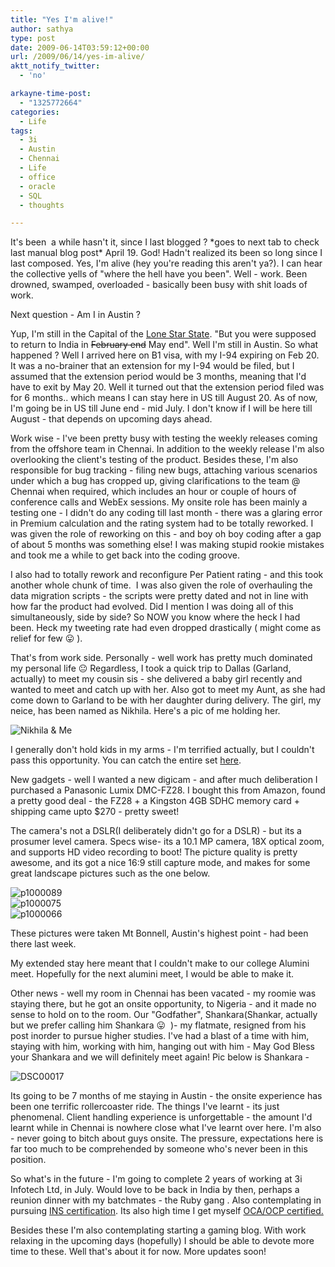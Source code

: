 ```yaml
---
title: "Yes I'm alive!"
author: sathya
type: post
date: 2009-06-14T03:59:12+00:00
url: /2009/06/14/yes-im-alive/
aktt_notify_twitter:
  - 'no'

arkayne-time-post:
  - "1325772664"
categories:
  - Life
tags:
  - 3i
  - Austin
  - Chennai
  - Life
  - office
  - oracle
  - SQL
  - thoughts

---
```

It's been  a while hasn't it, since I last blogged ? \*goes to next tab to check last manual blog post\* April 19. God! Hadn't realized its been so long since I last composed. Yes, I'm alive (hey you're reading this aren't ya?). I can hear the collective yells of "where the hell have you been". Well - work. Been drowned, swamped, overloaded - basically been busy with shit loads of work.

Next question - Am I in Austin ?

<!--more-->

Yup, I'm still in the Capital of the [Lone Star State][1]. "But you were supposed to return to India in <span style="text-decoration: line-through;">February end</span> May end". Well I'm still in Austin. So what happened ? Well I arrived here on B1 visa, with my I-94 expiring on Feb 20. It was a no-brainer that an extension for my I-94 would be filed, but I assumed that the extension period would be 3 months, meaning that I'd have to exit by May 20. Well it turned out that the extension period filed was for 6 months.. which means I can stay here in US till August 20. As of now, I'm going be in US till June end - mid July. I don't know if I will be here till August - that depends on upcoming days ahead.

Work wise - I've been pretty busy with testing the weekly releases coming from the offshore team in Chennai. In addition to the weekly release I'm also overlooking the client's testing of the product. Besides these, I'm also responsible for bug tracking - filing new bugs, attaching various scenarios under which a bug has cropped up, giving clarifications to the team @ Chennai when required, which includes an hour or couple of hours of conference calls and WebEx sessions. My onsite role has been mainly a testing one - I didn't do any coding till last month - there was a glaring error in Premium calculation and the rating system had to be totally reworked. I was given the role of reworking on this - and boy oh boy coding after a gap of about 5 months was something else! I was making stupid rookie mistakes and took me a while to get back into the coding groove.

I also had to totally rework and reconfigure Per Patient rating - and this took another whole chunk of time.  I was also given the role of overhauling the data migration scripts - the scripts were pretty dated and not in line with how far the product had evolved. Did I mention I was doing all of this simultaneously, side by side? So NOW you know where the heck I had been. Heck my tweeting rate had even dropped drastically ( might come as relief for few 😛 ).



That's from work side. Personally - well work has pretty much dominated my personal life 😐 Regardless, I took a quick trip to Dallas (Garland, actually) to meet my cousin sis - she delivered a baby girl recently and wanted to meet and catch up with her. Also got to meet my Aunt, as she had come down to Garland to be with her daughter during delivery. The girl, my neice, has been named as Nikhila. Here's a pic of me holding her.

![Nikhila & Me][2] 

I generally don't hold kids in my arms - I'm terrified actually, but I couldn't pass this opportunity. You can catch the entire set [here][3].

New gadgets - well I wanted a new digicam - and after much deliberation I purchased a Panasonic Lumix DMC-FZ28. I bought this from Amazon, found a pretty good deal - the FZ28 + a Kingston 4GB SDHC memory card + shipping came upto $270 - pretty sweet!

The camera's not a DSLR(I deliberately didn't go for a DSLR) - but its a prosumer level camera. Specs wise- its a 10.1 MP camera, 18X optical zoom, and supports HD video recording to boot! The picture quality is pretty awesome, and its got a nice 16:9 still capture mode, and makes for some great landscape pictures such as the one below.

![p1000089][4]  
![p1000075][5]   
![p1000066][6]   

These pictures were taken Mt Bonnell, Austin's highest point - had been there last week.

My extended stay here meant that I couldn't make to our college Alumini meet. Hopefully for the next alumini meet, I would be able to make it.

Other news - well my room in Chennai has been vacated - my roomie was staying there, but he got an onsite opportunity, to Nigeria - and it made no sense to hold on to the room. Our "Godfather", Shankara(Shankar, actually but we prefer calling him Shankara 😛  )- my flatmate, resigned from his post inorder to pursue higher studies. I've had a blast of a time with him, staying with him, working with him, hanging out with him - May God Bless your Shankara and we will definitely meet again! Pic below is Shankara -

![DSC00017][7] 

Its going to be 7 months of me staying in Austin - the onsite experience has been one terrific rollercoaster ride. The things I've learnt - its just phenomenal. Client handling experience is unforgettable - the amount I'd learnt while in Chennai is nowhere close what I've learnt over here. I'm also - never going to bitch about guys onsite. The pressure, expectations here is far too much to be comprehended by someone who's never been in this position.

So what's in the future - I'm going to complete 2 years of working at 3i Infotech Ltd, in July. Would love to be back in India by then, perhaps a reunion dinner with my batchmates - the Ruby gang . Also contemplating in pursuing [INS certification][8]. Its also high time I get myself [OCA/OCP certified.][9]

Besides these I'm also contemplating starting a gaming blog. With work relaxing in the upcoming days (hopefully) I should be able to devote more time to these. Well that's about it for now. More updates soon!

 [1]: https://en.wikipedia.org/wiki/Texas
 [2]: https://farm4.static.flickr.com/3628/3623341387_2a15ba31a7_m.jpg
 [3]: https://www.flickr.com/photos/sathyabhat/sets/72157619709230492/
 [4]: https://farm4.static.flickr.com/3649/3602608078_9661a4a9bc_m.jpg
 [5]: https://farm4.static.flickr.com/3336/3601773425_5bce7cd3a0_m.jpg
 [6]: https://farm4.static.flickr.com/3611/3601754801_7cd5acf7e3_m.jpg
 [7]: https://farm3.static.flickr.com/2434/3623721624_84bfd54bc7_m.jpg
 [8]: https://www.aicpcu.org/flyers/INS.htm
 [9]: https://education.oracle.com/pls/web_prod-plq-dad/db_pages.getpage?page_id=39&p_org_id=1001&lang=US
